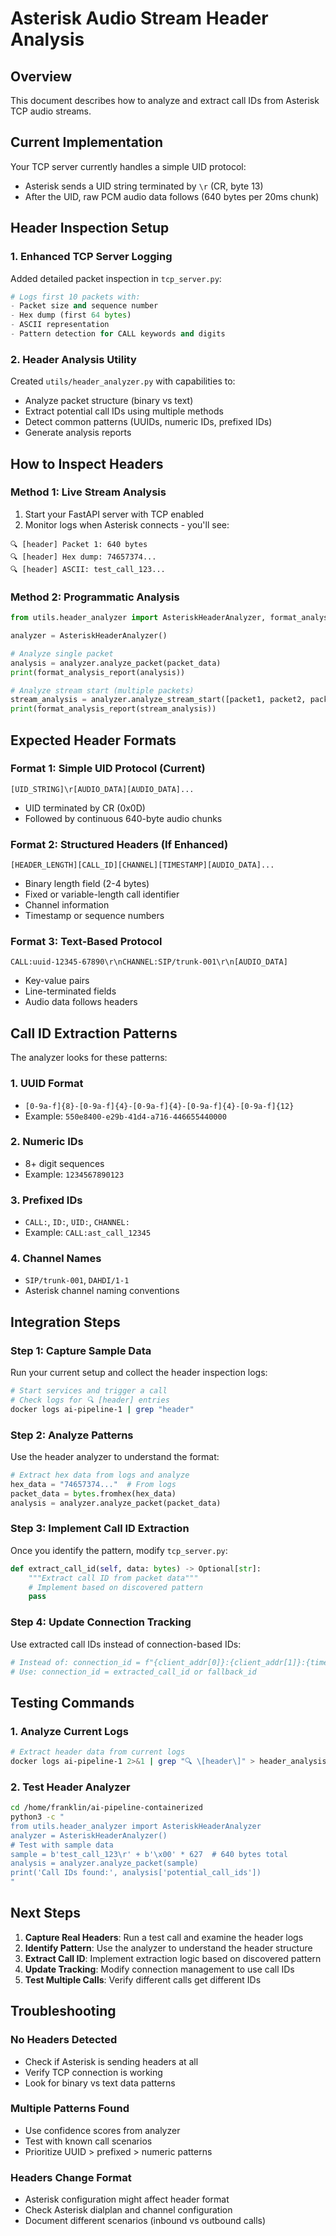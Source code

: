 # Asterisk Audio Stream Header Analysis

## Overview
This document describes how to analyze and extract call IDs from Asterisk TCP audio streams.

## Current Implementation
Your TCP server currently handles a simple UID protocol:
- Asterisk sends a UID string terminated by `\r` (CR, byte 13)
- After the UID, raw PCM audio data follows (640 bytes per 20ms chunk)

## Header Inspection Setup

### 1. Enhanced TCP Server Logging
Added detailed packet inspection in `tcp_server.py`:
```python
# Logs first 10 packets with:
- Packet size and sequence number
- Hex dump (first 64 bytes)
- ASCII representation
- Pattern detection for CALL keywords and digits
```

### 2. Header Analysis Utility
Created `utils/header_analyzer.py` with capabilities to:
- Analyze packet structure (binary vs text)
- Extract potential call IDs using multiple methods
- Detect common patterns (UUIDs, numeric IDs, prefixed IDs)
- Generate analysis reports

## How to Inspect Headers

### Method 1: Live Stream Analysis
1. Start your FastAPI server with TCP enabled
2. Monitor logs when Asterisk connects - you'll see:
```
🔍 [header] Packet 1: 640 bytes
🔍 [header] Hex dump: 74657374...
🔍 [header] ASCII: test_call_123...
```

### Method 2: Programmatic Analysis
```python
from utils.header_analyzer import AsteriskHeaderAnalyzer, format_analysis_report

analyzer = AsteriskHeaderAnalyzer()

# Analyze single packet
analysis = analyzer.analyze_packet(packet_data)
print(format_analysis_report(analysis))

# Analyze stream start (multiple packets)
stream_analysis = analyzer.analyze_stream_start([packet1, packet2, packet3])
print(format_analysis_report(stream_analysis))
```

## Expected Header Formats

### Format 1: Simple UID Protocol (Current)
```
[UID_STRING]\r[AUDIO_DATA][AUDIO_DATA]...
```
- UID terminated by CR (0x0D)
- Followed by continuous 640-byte audio chunks

### Format 2: Structured Headers (If Enhanced)
```
[HEADER_LENGTH][CALL_ID][CHANNEL][TIMESTAMP][AUDIO_DATA]...
```
- Binary length field (2-4 bytes)
- Fixed or variable-length call identifier
- Channel information
- Timestamp or sequence numbers

### Format 3: Text-Based Protocol
```
CALL:uuid-12345-67890\r\nCHANNEL:SIP/trunk-001\r\n[AUDIO_DATA]
```
- Key-value pairs
- Line-terminated fields
- Audio data follows headers

## Call ID Extraction Patterns

The analyzer looks for these patterns:

### 1. UUID Format
- `[0-9a-f]{8}-[0-9a-f]{4}-[0-9a-f]{4}-[0-9a-f]{4}-[0-9a-f]{12}`
- Example: `550e8400-e29b-41d4-a716-446655440000`

### 2. Numeric IDs
- 8+ digit sequences
- Example: `1234567890123`

### 3. Prefixed IDs
- `CALL:`, `ID:`, `UID:`, `CHANNEL:`
- Example: `CALL:ast_call_12345`

### 4. Channel Names
- `SIP/trunk-001`, `DAHDI/1-1`
- Asterisk channel naming conventions

## Integration Steps

### Step 1: Capture Sample Data
Run your current setup and collect the header inspection logs:
```bash
# Start services and trigger a call
# Check logs for 🔍 [header] entries
docker logs ai-pipeline-1 | grep "header"
```

### Step 2: Analyze Patterns
Use the header analyzer to understand the format:
```python
# Extract hex data from logs and analyze
hex_data = "74657374..."  # From logs
packet_data = bytes.fromhex(hex_data)
analysis = analyzer.analyze_packet(packet_data)
```

### Step 3: Implement Call ID Extraction
Once you identify the pattern, modify `tcp_server.py`:
```python
def extract_call_id(self, data: bytes) -> Optional[str]:
    """Extract call ID from packet data"""
    # Implement based on discovered pattern
    pass
```

### Step 4: Update Connection Tracking
Use extracted call IDs instead of connection-based IDs:
```python
# Instead of: connection_id = f"{client_addr[0]}:{client_addr[1]}:{timestamp}"
# Use: connection_id = extracted_call_id or fallback_id
```

## Testing Commands

### 1. Analyze Current Logs
```bash
# Extract header data from current logs
docker logs ai-pipeline-1 2>&1 | grep "🔍 \[header\]" > header_analysis.log
```

### 2. Test Header Analyzer
```bash
cd /home/franklin/ai-pipeline-containerized
python3 -c "
from utils.header_analyzer import AsteriskHeaderAnalyzer
analyzer = AsteriskHeaderAnalyzer()
# Test with sample data
sample = b'test_call_123\r' + b'\x00' * 627  # 640 bytes total
analysis = analyzer.analyze_packet(sample)
print('Call IDs found:', analysis['potential_call_ids'])
"
```

## Next Steps

1. **Capture Real Headers**: Run a test call and examine the header logs
2. **Identify Pattern**: Use the analyzer to understand the header structure  
3. **Extract Call ID**: Implement extraction logic based on discovered pattern
4. **Update Tracking**: Modify connection management to use call IDs
5. **Test Multiple Calls**: Verify different calls get different IDs

## Troubleshooting

### No Headers Detected
- Check if Asterisk is sending headers at all
- Verify TCP connection is working
- Look for binary vs text data patterns

### Multiple Patterns Found
- Use confidence scores from analyzer
- Test with known call scenarios
- Prioritize UUID > prefixed > numeric patterns

### Headers Change Format
- Asterisk configuration might affect header format
- Check Asterisk dialplan and channel configuration
- Document different scenarios (inbound vs outbound calls)